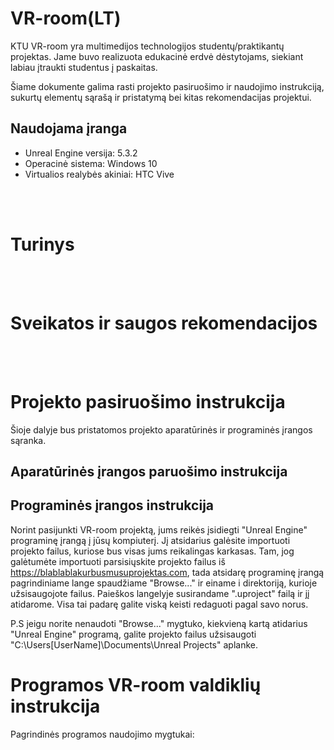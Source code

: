 # VR-room(LT)
KTU VR-room yra multimedijos technologijos studentų/praktikantų projektas. Jame buvo realizuota edukacinė erdvė dėstytojams, siekiant labiau įtraukti studentus į paskaitas. 

Šiame dokumente galima rasti projekto pasiruošimo ir naudojimo instrukciją, sukurtų elementų sąrašą ir pristatymą bei kitas rekomendacijas projektui.

## Naudojama įranga
- Unreal Engine versija: 5.3.2
- Operacinė sistema: Windows 10
- Virtualios realybės akiniai: HTC Vive

<br><br>

# Turinys

<br><br>

# Sveikatos ir saugos rekomendacijos


<br><br>

# Projekto pasiruošimo instrukcija

Šioje dalyje bus pristatomos projekto aparatūrinės ir programinės įrangos sąranka.

## Aparatūrinės įrangos paruošimo instrukcija

## Programinės įrangos instrukcija

Norint pasijunkti VR-room projektą, jums reikės įsidiegti "Unreal Engine" programinę įrangą į jūsų kompiuterį. Jį atsidarius galėsite importuoti projekto failus, kuriose bus visas jums reikalingas karkasas. Tam, jog galėtumėte importuoti parsisiųskite projekto failus iš https://blablablakurbusmusuprojektas.com, tada atsidarę programinę įrangą pagrindiniame lange spaudžiame "Browse..." ir einame i direktoriją, kurioje užsisaugojote failus. Paieškos langelyje susirandame ".uproject" failą ir jį atidarome. Visa tai padarę galite viską keisti redaguoti pagal savo norus.

P.S jeigu norite nenaudoti "Browse..." mygtuko, kiekvieną kartą atidarius "Unreal Engine" programą, galite projekto failus užsisaugoti "C:\Users\[UserName]\Documents\Unreal Projects" aplanke.

# Programos VR-room valdiklių instrukcija

Pagrindinės programos naudojimo mygtukai:


